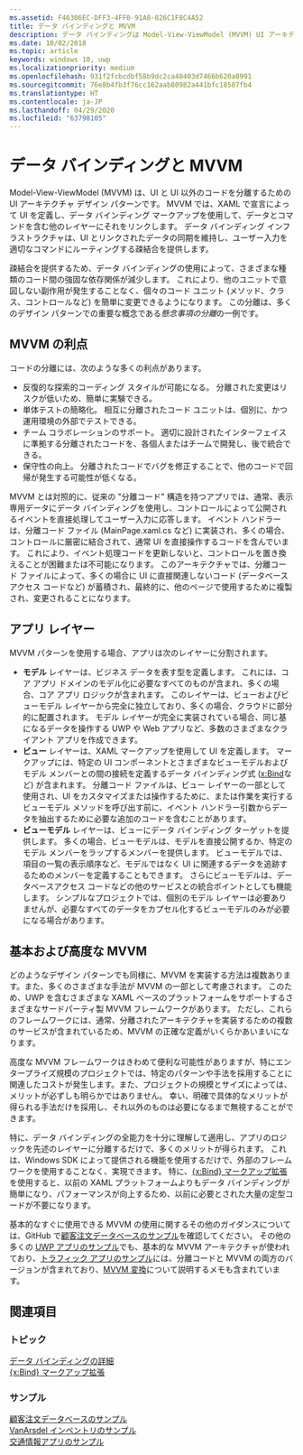 ```yaml
---
ms.assetid: F46306EC-DFF3-4FF0-91A8-826C1F8C4A52
title: データ バインディングと MVVM
description: データ バインディングは Model-View-ViewModel (MVVM) UI アーキテクチャ デザイン パターンの中核に位置し、これにより UI コードと UI 以外のコードの間の疎結合が実現されます。
ms.date: 10/02/2018
ms.topic: article
keywords: windows 10, uwp
ms.localizationpriority: medium
ms.openlocfilehash: 931f2fcbcdbf58b9dc2ca40403d7466b620a8991
ms.sourcegitcommit: 76e8b4fb3f76cc162aab80982a441bfc18507fb4
ms.translationtype: HT
ms.contentlocale: ja-JP
ms.lasthandoff: 04/29/2020
ms.locfileid: "63798105"
---
```

# <a name="data-binding-and-mvvm"></a>データ バインディングと MVVM

Model-View-ViewModel (MVVM) は、UI と UI 以外のコードを分離するための UI アーキテクチャ デザイン パターンです。 MVVM では、XAML で宣言によって UI を定義し、データ バインディング マークアップを使用して、データとコマンドを含む他のレイヤーにそれをリンクします。 データ バインディング インフラストラクチャは、UI とリンクされたデータの同期を維持し、ユーザー入力を適切なコマンドにルーティングする疎結合を提供します。 

疎結合を提供するため、データ バインディングの使用によって、さまざまな種類のコード間の強固な依存関係が減少します。 これにより、他のユニットで意図しない副作用が発生することなく、個々のコード ユニット (メソッド、クラス、コントロールなど) を簡単に変更できるようになります。 この分離は、多くのデザイン パターンでの重要な概念である*懸念事項の分離*の一例です。 

## <a name="benefits-of-mvvm"></a>MVVM の利点

コードの分離には、次のような多くの利点があります。

* 反復的な探索的コーディング スタイルが可能になる。 分離された変更はリスクが低いため、簡単に実験できる。
* 単体テストの簡略化。 相互に分離されたコード ユニットは、個別に、かつ運用環境の外部でテストできる。
* チーム コラボレーションのサポート。 適切に設計されたインターフェイスに準拠する分離されたコードを、各個人またはチームで開発し、後で統合できる。
* 保守性の向上。 分離されたコードでバグを修正することで、他のコードで回帰が発生する可能性が低くなる。

MVVM とは対照的に、従来の "分離コード" 構造を持つアプリでは、通常、表示専用データにデータ バインディングを使用し、コントロールによって公開されるイベントを直接処理してユーザー入力に応答します。 イベント ハンドラーは、分離コード ファイル (MainPage.xaml.cs など) に実装され、多くの場合、コントロールに厳密に結合されて、通常 UI を直接操作するコードを含んでいます。 これにより、イベント処理コードを更新しないと、コントロールを置き換えることが困難または不可能になります。 このアーキテクチャでは、分離コード ファイルによって、多くの場合に UI に直接関連しないコード (データベースアクセス コードなど) が蓄積され、最終的に、他のページで使用するために複製され、変更されることになります。

## <a name="app-layers"></a>アプリ レイヤー

MVVM パターンを使用する場合、アプリは次のレイヤーに分割されます。

* **モデル** レイヤーは、ビジネス データを表す型を定義します。 これには、コア アプリ ドメインのモデル化に必要なすべてのものが含まれ、多くの場合、コア アプリ ロジックが含まれます。 このレイヤーは、ビューおよびビューモデル レイヤーから完全に独立しており、多くの場合、クラウドに部分的に配置されます。 モデル レイヤーが完全に実装されている場合、同じ基になるデータを操作する UWP や Web アプリなど、多数のさまざまなクライアント アプリを作成できます。
* **ビュー** レイヤーは、XAML マークアップを使用して UI を定義します。 マークアップには、特定の UI コンポーネントとさまざまなビューモデルおよびモデル メンバーとの間の接続を定義するデータ バインディング式 ([x:Bind](https://docs.microsoft.com/windows/uwp/xaml-platform/x-bind-markup-extension)など) が含まれます。 分離コード ファイルは、ビュー レイヤーの一部として使用され、UI をカスタマイズまたは操作するために、または作業を実行するビューモデル メソッドを呼び出す前に、イベント ハンドラー引数からデータを抽出するために必要な追加のコードを含むことがあります。 
* **ビューモデル** レイヤーは、ビューにデータ バインディング ターゲットを提供します。 多くの場合、ビューモデルは、モデルを直接公開するか、特定のモデル メンバーをラップするメンバーを提供します。 ビューモデルでは、項目の一覧の表示順序など、モデルではなく UI に関連するデータを追跡するためのメンバーを定義することもできます。 さらにビューモデルは、データベースアクセス コードなどの他のサービスとの統合ポイントとしても機能します。 シンプルなプロジェクトでは、個別のモデル レイヤーは必要ありませんが、必要なすべてのデータをカプセル化するビューモデルのみが必要になる場合があります。 

## <a name="basic-and-advanced-mvvm"></a>基本および高度な MVVM

どのようなデザイン パターンでも同様に、MVVM を実装する方法は複数あります。また、多くのさまざまな手法が MVVM の一部として考慮されます。 このため、UWP を含むさまざまな XAML ベースのプラットフォームをサポートするさまざまなサードパーティ製 MVVM フレームワークがあります。 ただし、これらのフレームワークには、通常、分離されたアーキテクチャを実装するための複数のサービスが含まれているため、MVVM の正確な定義がいくらかあいまいになります。 

高度な MVVM フレームワークはきわめて便利な可能性がありますが、特にエンタープライズ規模のプロジェクトでは、特定のパターンや手法を採用することに関連したコストが発生します。また、プロジェクトの規模とサイズによっては、メリットが必ずしも明らかではありません。 幸い、明確で具体的なメリットが得られる手法だけを採用し、それ以外のものは必要になるまで無視することができます。 

特に、データ バインディングの全能力を十分に理解して適用し、アプリのロジックを先述のレイヤーに分離するだけで、多くのメリットが得られます。 これは、Windows SDK によって提供される機能を使用するだけで、外部のフレームワークを使用することなく、実現できます。 特に、[{x:Bind} マークアップ拡張](https://docs.microsoft.com/windows/uwp/xaml-platform/x-bind-markup-extension)を使用すると、以前の XAML プラットフォームよりもデータ バインディングが簡単になり、パフォーマンスが向上するため、以前に必要とされた大量の定型コードが不要になります。

基本的なすぐに使用できる MVVM の使用に関するその他のガイダンスについては、GitHub で[顧客注文データベースのサンプル](https://github.com/Microsoft/Windows-appsample-customers-orders-database)を確認してください。 その他の多くの [UWP アプリのサンプル](https://github.com/Microsoft?q=windows-appsample
)でも、基本的な MVVM アーキテクチャが使われており、[トラフィック アプリのサンプル](https://github.com/Microsoft/Windows-appsample-trafficapp)には、分離コードと MVVM の両方のバージョンが含まれており、[MVVM 変換](https://github.com/Microsoft/Windows-appsample-trafficapp/blob/MVVM/MVVM.md)について説明するメモも含まれています。 

## <a name="see-also"></a>関連項目

### <a name="topics"></a>トピック

[データ バインディングの詳細](https://docs.microsoft.com/windows/uwp/data-binding/data-binding-in-depth)  
[{x:Bind} マークアップ拡張](https://docs.microsoft.com/windows/uwp/xaml-platform/x-bind-markup-extension)  

### <a name="samples"></a>サンプル

[顧客注文データベースのサンプル](https://github.com/Microsoft/Windows-appsample-customers-orders-database)  
[VanArsdel インベントリのサンプル](https://github.com/Microsoft/InventorySample)  
[交通情報アプリのサンプル](https://github.com/Microsoft/Windows-appsample-trafficapp)  
